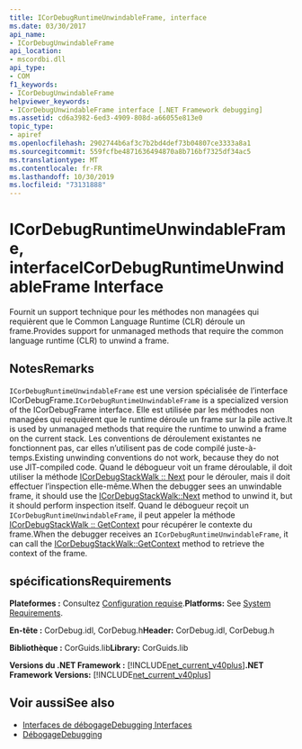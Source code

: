 ```yaml
---
title: ICorDebugRuntimeUnwindableFrame, interface
ms.date: 03/30/2017
api_name:
- ICorDebugUnwindableFrame
api_location:
- mscordbi.dll
api_type:
- COM
f1_keywords:
- ICorDebugUnwindableFrame
helpviewer_keywords:
- ICorDebugUnwindableFrame interface [.NET Framework debugging]
ms.assetid: cd6a3982-6ed3-4909-808d-a66055e813e0
topic_type:
- apiref
ms.openlocfilehash: 2902744b6af3c7b2bd4def73b04807ce3333a8a1
ms.sourcegitcommit: 559fcfbe4871636494870a8b716bf7325df34ac5
ms.translationtype: MT
ms.contentlocale: fr-FR
ms.lasthandoff: 10/30/2019
ms.locfileid: "73131888"
---
```

# <a name="icordebugruntimeunwindableframe-interface"></a><span data-ttu-id="4cb55-102">ICorDebugRuntimeUnwindableFrame, interface</span><span class="sxs-lookup"><span data-stu-id="4cb55-102">ICorDebugRuntimeUnwindableFrame Interface</span></span>
<span data-ttu-id="4cb55-103">Fournit un support technique pour les méthodes non managées qui requièrent que le Common Language Runtime (CLR) déroule un frame.</span><span class="sxs-lookup"><span data-stu-id="4cb55-103">Provides support for unmanaged methods that require the common language runtime (CLR) to unwind a frame.</span></span>  
  
## <a name="remarks"></a><span data-ttu-id="4cb55-104">Notes</span><span class="sxs-lookup"><span data-stu-id="4cb55-104">Remarks</span></span>  
 <span data-ttu-id="4cb55-105">`ICorDebugRuntimeUnwindableFrame` est une version spécialisée de l’interface ICorDebugFrame.</span><span class="sxs-lookup"><span data-stu-id="4cb55-105">`ICorDebugRuntimeUnwindableFrame` is a specialized version of the ICorDebugFrame interface.</span></span> <span data-ttu-id="4cb55-106">Elle est utilisée par les méthodes non managées qui requièrent que le runtime déroule un frame sur la pile active.</span><span class="sxs-lookup"><span data-stu-id="4cb55-106">It is used by unmanaged methods that require the runtime to unwind a frame on the current stack.</span></span> <span data-ttu-id="4cb55-107">Les conventions de déroulement existantes ne fonctionnent pas, car elles n’utilisent pas de code compilé juste-à-temps.</span><span class="sxs-lookup"><span data-stu-id="4cb55-107">Existing unwinding conventions do not work, because they do not use JIT-compiled code.</span></span> <span data-ttu-id="4cb55-108">Quand le débogueur voit un frame déroulable, il doit utiliser la méthode [ICorDebugStackWalk :: Next](../../../../docs/framework/unmanaged-api/debugging/icordebugstackwalk-next-method.md) pour le dérouler, mais il doit effectuer l’inspection elle-même.</span><span class="sxs-lookup"><span data-stu-id="4cb55-108">When the debugger sees an unwindable frame, it should use the [ICorDebugStackWalk::Next](../../../../docs/framework/unmanaged-api/debugging/icordebugstackwalk-next-method.md) method to unwind it, but it should perform inspection itself.</span></span> <span data-ttu-id="4cb55-109">Quand le débogueur reçoit un `ICorDebugRuntimeUnwindableFrame`, il peut appeler la méthode [ICorDebugStackWalk :: GetContext](../../../../docs/framework/unmanaged-api/debugging/icordebugstackwalk-getcontext-method.md) pour récupérer le contexte du frame.</span><span class="sxs-lookup"><span data-stu-id="4cb55-109">When the debugger receives an `ICorDebugRuntimeUnwindableFrame`, it can call the [ICorDebugStackWalk::GetContext](../../../../docs/framework/unmanaged-api/debugging/icordebugstackwalk-getcontext-method.md) method to retrieve the context of the frame.</span></span>  
  
## <a name="requirements"></a><span data-ttu-id="4cb55-110">spécifications</span><span class="sxs-lookup"><span data-stu-id="4cb55-110">Requirements</span></span>  
 <span data-ttu-id="4cb55-111">**Plateformes :** Consultez [Configuration requise](../../../../docs/framework/get-started/system-requirements.md).</span><span class="sxs-lookup"><span data-stu-id="4cb55-111">**Platforms:** See [System Requirements](../../../../docs/framework/get-started/system-requirements.md).</span></span>  
  
 <span data-ttu-id="4cb55-112">**En-tête :** CorDebug.idl, CorDebug.h</span><span class="sxs-lookup"><span data-stu-id="4cb55-112">**Header:** CorDebug.idl, CorDebug.h</span></span>  
  
 <span data-ttu-id="4cb55-113">**Bibliothèque :** CorGuids.lib</span><span class="sxs-lookup"><span data-stu-id="4cb55-113">**Library:** CorGuids.lib</span></span>  
  
 <span data-ttu-id="4cb55-114">**Versions du .NET Framework :** [!INCLUDE[net_current_v40plus](../../../../includes/net-current-v40plus-md.md)]</span><span class="sxs-lookup"><span data-stu-id="4cb55-114">**.NET Framework Versions:** [!INCLUDE[net_current_v40plus](../../../../includes/net-current-v40plus-md.md)]</span></span>  
  
## <a name="see-also"></a><span data-ttu-id="4cb55-115">Voir aussi</span><span class="sxs-lookup"><span data-stu-id="4cb55-115">See also</span></span>

- [<span data-ttu-id="4cb55-116">Interfaces de débogage</span><span class="sxs-lookup"><span data-stu-id="4cb55-116">Debugging Interfaces</span></span>](../../../../docs/framework/unmanaged-api/debugging/debugging-interfaces.md)
- [<span data-ttu-id="4cb55-117">Débogage</span><span class="sxs-lookup"><span data-stu-id="4cb55-117">Debugging</span></span>](../../../../docs/framework/unmanaged-api/debugging/index.md)

